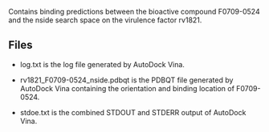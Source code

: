 Contains binding predictions between the bioactive compound F0709-0524 and the nside search space on the virulence factor rv1821.

## Files

- log.txt is the log file generated by AutoDock Vina.

- rv1821_F0709-0524_nside.pdbqt is the PDBQT file generated by AutoDock Vina containing the orientation and binding location of F0709-0524.

- stdoe.txt is the combined STDOUT and STDERR output of AutoDock Vina.


